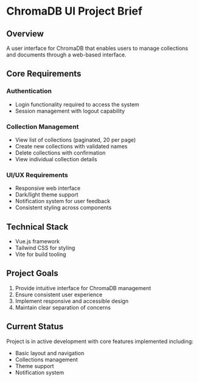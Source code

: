 # ChromaDB UI Project Brief

## Overview

A user interface for ChromaDB that enables users to manage collections and documents through a web-based interface.

## Core Requirements

### Authentication

- Login functionality required to access the system
- Session management with logout capability

### Collection Management

- View list of collections (paginated, 20 per page)
- Create new collections with validated names
- Delete collections with confirmation
- View individual collection details

### UI/UX Requirements

- Responsive web interface
- Dark/light theme support
- Notification system for user feedback
- Consistent styling across components

## Technical Stack

- Vue.js framework
- Tailwind CSS for styling
- Vite for build tooling

## Project Goals

1. Provide intuitive interface for ChromaDB management
2. Ensure consistent user experience
3. Implement responsive and accessible design
4. Maintain clear separation of concerns

## Current Status

Project is in active development with core features implemented including:

- Basic layout and navigation
- Collections management
- Theme support
- Notification system
